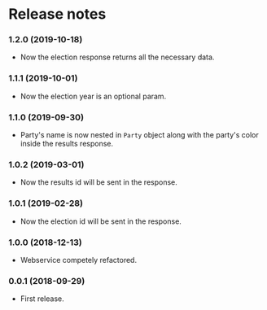 # Release notes

### 1.2.0 (2019-10-18)

* Now the election response returns all the necessary data.

### 1.1.1 (2019-10-01)

* Now the election year is an optional param.

### 1.1.0 (2019-09-30)

* Party's name is now nested in `Party` object along with the party's color inside the results response.

### 1.0.2 (2019-03-01)

* Now the results id will be sent in the response.

### 1.0.1 (2019-02-28)

* Now the election id will be sent in the response.

### 1.0.0 (2018-12-13)

* Webservice competely refactored.

### 0.0.1 (2018-09-29)

* First release.
